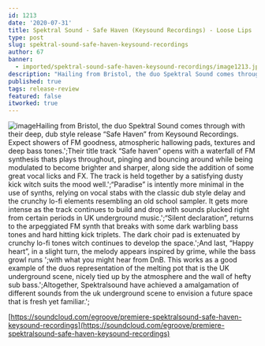 ```yaml
---
id: 1213
date: '2020-07-31'
title: Spektral Sound - Safe Haven (Keysound Recordings) - Loose Lips
type: post
slug: spektral-sound-safe-haven-keysound-recordings
author: 67
banner:
  - imported/spektral-sound-safe-haven-keysound-recordings/image1213.jpeg
description: "Hailing from Bristol, the duo Spektral Sound comes through with their deep, dub style release “Safe Haven” from Keysound Recordings. Expect showers of FM goodness, atmospheric hallowing pads, textures and deep bass tones.\_ Their title track “Safe haven” opens with a waterfall of FM synthesis thats plays throughout, pinging and bouncing around while being modulated [...]Read More..."
published: true
tags: release-review
featured: false
itworked: true
---
```

![image](../imported/spektral-sound-safe-haven-keysound-recordings/image1213.jpeg)Hailing from Bristol, the duo Spektral Sound comes through with their deep, dub style release “Safe Haven” from Keysound Recordings. Expect showers of FM goodness, atmospheric hallowing pads, textures and deep bass tones.';Their title track “Safe haven” opens with a waterfall of FM synthesis thats plays throughout, pinging and bouncing around while being modulated to become brighter and sharper, along side the addition of some great vocal licks and FX. The track is held together by a satisfying dusty kick witch suits the mood well.';“Paradise” is intently more minimal in the use of synths, relying on vocal stabs with the classic dub style delay and the crunchy lo-fi elements resembling an old school sampler. It gets more intense as the track continues to build and drop with sounds plucked right from certain periods in UK underground music.';“Silent declaration”, returns to the arpeggiated FM synth that breaks with some dark warbling bass tones and hard hitting kick triplets. The dark choir pad is extenuated by crunchy lo-fi tones witch continues to develop the space.';And last, “Happy heart”, in a slight turn, the melody appears inspired by grime, while the bass growl runs ';with what you might hear from DnB. This works as a good example of the duos representation of the melting pot that is the UK underground scene, nicely tied up by the atmosphere and the wall of hefty sub bass.';Altogether, Spektralsound have achieved a amalgamation of different sounds from the uk underground scene to envision a future space that is fresh yet familiar.';

[https://soundcloud.com/egroove/premiere-spektralsound-safe-haven-keysound-recordings](https://soundcloud.com/egroove/premiere-spektralsound-safe-haven-keysound-recordings)